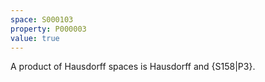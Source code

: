 ```yaml
---
space: S000103
property: P000003
value: true
---
```


A product of Hausdorff spaces is Hausdorff and {S158|P3}.

